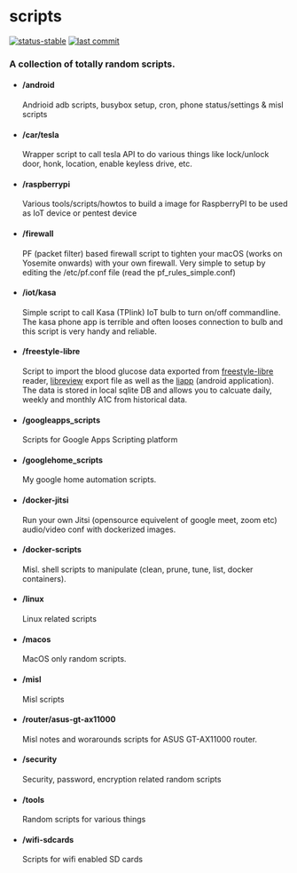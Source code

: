 # scripts
[![status-stable](https://img.shields.io/badge/status-stable-green.svg)](https://github.com/aselvan/scripts)
[![last commit](https://img.shields.io/github/last-commit/aselvan/scripts)](https://github.com/aselvan/scripts)

### A collection of totally random scripts.

- #### /android
  Andrioid adb scripts, busybox setup, cron, phone status/settings & misl scripts

- #### /car/tesla
  Wrapper script to call tesla API to do various things like lock/unlock door, honk, location, enable keyless drive, etc.

- #### /raspberrypi
  Various tools/scripts/howtos to build a image for RaspberryPI to be used as IoT device or pentest device

- #### /firewall
  PF (packet filter) based firewall script to tighten your macOS (works on Yosemite onwards) with your own firewall. Very simple to setup by editing the /etc/pf.conf file (read the pf_rules_simple.conf)

- #### /iot/kasa
  Simple script to call Kasa (TPlink) IoT bulb to turn on/off commandline. The kasa phone app is terrible and often looses connection to bulb and this script is very handy and reliable.
 
- #### /freestyle-libre 
  Script to import the blood glucose data exported from [freestyle-libre](https://www.freestylelibre.us/) reader, [libreview](https://libreview.com) export file as well as the [liapp](https://play.google.com/store/apps/details?id=de.cm.liapp&hl=en_US) (android application). The data is stored in local sqlite DB and allows you to calcuate daily, weekly and monthly A1C from historical data. 

- #### /googleapps_scripts
  Scripts for Google Apps Scripting platform

- #### /googlehome_scripts
  My google home automation scripts.

- #### /docker-jitsi
  Run your own Jitsi (opensource equivelent of google meet, zoom etc) audio/video conf with dockerized images.

- #### /docker-scripts
  Misl. shell scripts to manipulate (clean, prune, tune, list, docker containers).

- #### /linux
  Linux related scripts
  
- #### /macos
  MacOS only random scripts.

- #### /misl
  Misl scripts 

- #### /router/asus-gt-ax11000
  Misl notes and worarounds scripts for ASUS GT-AX11000 router. 
  
- #### /security
  Security, password, encryption related random scripts

- #### /tools
  Random scripts for various things

- #### /wifi-sdcards
  Scripts for wifi enabled SD cards


